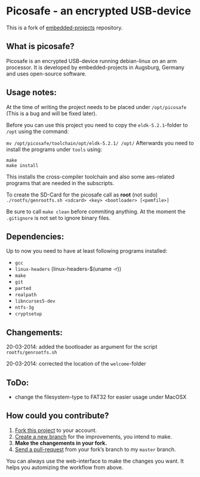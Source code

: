 # Picosafe - an encrypted USB-device 

This is a fork of [embedded-projects][] repository.

[embedded-projects]: https://github.com/embeddedprojects/picosafe_stick

## What is picosafe?
Picosafe is an encrypted USB-device running debian-linux on an arm processor. It is developed by embedded-projects in Augsburg, Germany and uses open-source software. 

## Usage notes:
At the time of writing the project needs to be placed under `/opt/picosafe` (This is a bug and will be fixed later).

Before you can use this project you need to copy the `eldk-5.2.1`-folder to `/opt` using the command:

`mv /opt/picosafe/toolchain/opt/eldk-5.2.1/ /opt/`
Afterwards you need to install the programs under `tools` using:

	make
	make install
This installs the cross-compiler toolchain and also some aes-related programs that are needed in the subscripts.

To create the SD-Card for the picosafe call as **root** (not sudo) `./rootfs/genrootfs.sh <sdcard> <key> <bootloader> [<pemfile>]`

Be sure to call `make clean` before commiting anything. At the moment the `.gitignore` is not set to ignore binary files.

## Dependencies:

Up to now you need to have at least following programs installed:

- `gcc`
- `linux-headers` (linux-headers-$(uname -r))
- `make`
- `git`
- `parted`
- `realpath`
- `libncurses5-dev`
- `ntfs-3g`
- `cryptsetup`

## Changements:

20-03-2014: added the bootloader as argument for the script `rootfs/genrootfs.sh`

20-03-2014: corrected the location of the `welcome`-folder

## ToDo:

- change the filesystem-type to FAT32 for easier usage under MacOSX

## How could you contribute?
1. [Fork this project][fork] to your account.
2. [Create a new branch][branch] for the improvements, you intend to make.
3. **Make the changements in your fork.**
4. [Send a pull-request][pr] from your fork’s branch to my `master` branch.
 
You can always use the web-interface to make the changes you want. It helps you automizing the workflow from above.

[fork]: http://help.github.com/forking/
[branch]: https://help.github.com/articles/creating-and-deleting-branches-within-your-repository
[pr]: http://help.github.com/pull-requests/
